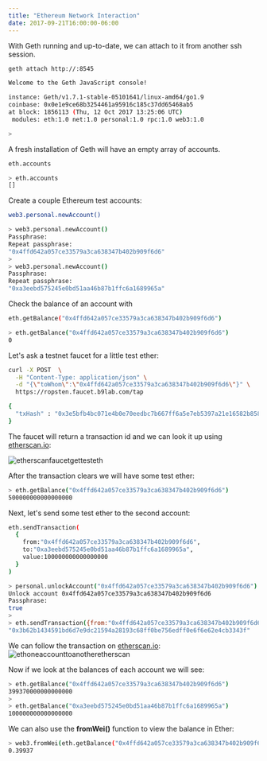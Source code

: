 ```yaml
---
title: "Ethereum Network Interaction"
date: 2017-09-21T16:00:00-06:00
---
```

With Geth running and up-to-date, we can attach to it from another ssh session.

```bash
geth attach http://:8545
```

```bash
Welcome to the Geth JavaScript console!

instance: Geth/v1.7.1-stable-05101641/linux-amd64/go1.9
coinbase: 0x0e1e9ce68b3254461a95916c185c37dd65468ab5
at block: 1856113 (Thu, 12 Oct 2017 13:25:06 UTC)
 modules: eth:1.0 net:1.0 personal:1.0 rpc:1.0 web3:1.0

>
```


A fresh installation of Geth will have an empty array of accounts.

```bash
eth.accounts
```

```bash
> eth.accounts
[]
```

Create a couple Ethereum test accounts:

```bash
web3.personal.newAccount()
```

```bash
> web3.personal.newAccount()
Passphrase:
Repeat passphrase:
"0x4ffd642a057ce33579a3ca638347b402b909f6d6"
>
> web3.personal.newAccount()
Passphrase:
Repeat passphrase:
"0xa3eebd575245e0bd51aa46b87b1ffc6a1689965a"
```

Check the balance of an account with
```bash
eth.getBalance("0x4ffd642a057ce33579a3ca638347b402b909f6d6")
```

```bash
> eth.getBalance("0x4ffd642a057ce33579a3ca638347b402b909f6d6")
0
```

Let's ask a testnet faucet for a little test ether:
```bash
curl -X POST  \
  -H "Content-Type: application/json" \
  -d "{\"toWhom\":\"0x4ffd642a057ce33579a3ca638347b402b909f6d6\"}" \
  https://ropsten.faucet.b9lab.com/tap
```

```bash
{
  "txHash" : "0x3e5bfb4bc071e4b0e70eedbc7b667ff6a5e7eb5397a21e16582b85848190ae98"
}
```

The faucet will return a transaction id and we can look it up using
<a href="https://ropsten.etherscan.io/tx/0x3e5bfb4bc071e4b0e70eedbc7b667ff6a5e7eb5397a21e16582b85848190ae98" target="_blank">etherscan.io</a>:

![etherscanfaucetgettesteth](http://s3.amazonaws.com/rqcassets/etherscanfaucetgettesteth.png)

After the transaction clears we will have some test ether:

```bash
> eth.getBalance("0x4ffd642a057ce33579a3ca638347b402b909f6d6")
500000000000000000
```

Next, let's send some test ether to the second account:

```bash
eth.sendTransaction(
  {
    from:"0x4ffd642a057ce33579a3ca638347b402b909f6d6",
    to:"0xa3eebd575245e0bd51aa46b87b1ffc6a1689965a",
    value:100000000000000000
  }
)
```

```bash
> personal.unlockAccount("0x4ffd642a057ce33579a3ca638347b402b909f6d6")
Unlock account 0x4ffd642a057ce33579a3ca638347b402b909f6d6
Passphrase:
true
>
> eth.sendTransaction({from:"0x4ffd642a057ce33579a3ca638347b402b909f6d6",to:"0xa3eebd575245e0bd51aa46b87b1ffc6a1689965a",value:100000000000000000})
"0x3b62b1434591bd6d7e9dc21594a28193c68ff0be756edff0e6f6e62e4cb3343f"
```

We can follow the transaction on <a href="https://ropsten.etherscan.io/tx/0x3b62b1434591bd6d7e9dc21594a28193c68ff0be756edff0e6f6e62e4cb3343f" target="_blank">etherscan.io</a>:
![ethoneaccounttoanotheretherscan](http://s3.amazonaws.com/rqcassets/ethoneaccounttoanotheretherscan.png)


Now if we look at the balances of each account we will see:

```bash
> eth.getBalance("0x4ffd642a057ce33579a3ca638347b402b909f6d6")
399370000000000000
>
> eth.getBalance("0xa3eebd575245e0bd51aa46b87b1ffc6a1689965a")
100000000000000000
```

We can also use the **fromWei()** function to view the balance in Ether:
```bash
> web3.fromWei(eth.getBalance("0x4ffd642a057ce33579a3ca638347b402b909f6d6"),"ether")
0.39937
```
